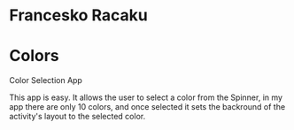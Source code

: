 # Francesko Racaku
# Colors
Color Selection App

This app is easy. It allows the user to select a color from the Spinner, in my app 
there are only 10 colors, and once selected it sets the backround of the 
activity's layout to the selected color.
